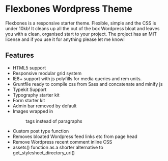 # Flexbones Wordpress Theme

Flexbones is a responsive starter theme. Flexible, simple and the CSS is under 10kb! It cleans up all the out of the box Wordpress bloat and leaves you with a clean, organised start to your project. The project has an MIT license and if you use it for anything please let me know!

## Features

* HTML5 support
* Responsive modular grid system
* IE8+ support with js polyfills for media queries and rem units.
* Gruntfile ready to compile css from Sass and concatenate and minify js 
* Typekit Support
* Typography starter kit
* Form starter kit
* Admin bar removed by default
* Images wrapped in <figure> tags instead of paragraphs
* Custom post type function
* Removes bloated Wordpress feed links etc from page head
* Remove Wordpress recent comment inline CSS
* assets() function as a shorter alternative to get_stylesheet_directory_uri()
